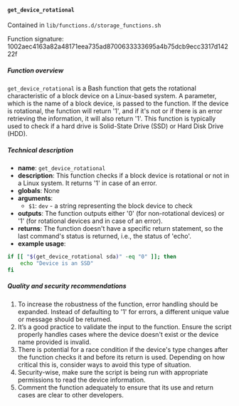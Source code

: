 #### `get_device_rotational`

Contained in `lib/functions.d/storage_functions.sh`

Function signature: 1002aec4163a82a48171eea735ad8700633333695a4b75dcb9ecc3317d14222f

##### Function overview
`get_device_rotational` is a Bash function that gets the rotational characteristic of a block device on a Linux-based system. A parameter, which is the name of a block device, is passed to the function. If the device is rotational, the function will return '1', and if it's not or if there is an error retrieving the information, it will also return '1'. This function is typically used to check if a hard drive is Solid-State Drive (SSD) or Hard Disk Drive (HDD).

##### Technical description

- **name**: `get_device_rotational`
- **description**: This function checks if a block device is rotational or not in a Linux system. It returns '1' in case of an error.
- **globals**: None
- **arguments**: 
    - `$1`: `dev` - a string representing the block device to check
- **outputs**: The function outputs either '0' (for non-rotational devices) or '1' (for rotational devices and in case of an error).
- **returns**: The function doesn't have a specific return statement, so the last command's status is returned, i.e., the status of 'echo'.
- **example usage**: 

```bash
if [[ "$(get_device_rotational sda)" -eq "0" ]]; then
    echo "Device is an SSD"
fi
```

##### Quality and security recommendations

1. To increase the robustness of the function, error handling should be expanded. Instead of defaulting to '1' for errors, a different unique value or message should be returned.
2. It’s a good practice to validate the input to the function. Ensure the script properly handles cases where the device doesn't exist or the device name provided is invalid.
3. There is potential for a race condition if the device's type changes after the function checks it and before its return is used. Depending on how critical this is, consider ways to avoid this type of situation.
4. Security-wise, make sure the script is being run with appropriate permissions to read the device information.
5. Comment the function adequately to ensure that its use and return cases are clear to other developers.

